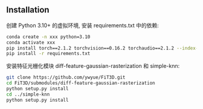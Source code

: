 ## Installation
创建 Python 3.10+ 的虚拟环境, 安装 requirements.txt 中的依赖:

```bash
conda create -n xxx python=3.10
conda activate xxx
pip install torch==2.1.2 torchvision==0.16.2 torchaudio==2.1.2 --index-url https://download.pytorch.org/whl/cu118
pip install -r requirements.txt
```
安装特征光栅化模块 diff-feature-gaussian-rasterization 和 simple-knn:

```bash
git clone https://github.com/ywyue/FiT3D.git
cd FiT3D/submodules/diff-feature-gaussian-rasterization
python setup.py install
cd ../simple-knn
python setup.py install
```